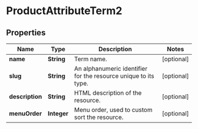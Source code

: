 

# ProductAttributeTerm2


## Properties

Name | Type | Description | Notes
------------ | ------------- | ------------- | -------------
**name** | **String** | Term name. |  [optional]
**slug** | **String** | An alphanumeric identifier for the resource unique to its type. |  [optional]
**description** | **String** | HTML description of the resource. |  [optional]
**menuOrder** | **Integer** | Menu order, used to custom sort the resource. |  [optional]



